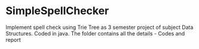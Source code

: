 # SimpleSpellChecker
Implement spell check using Trie Tree as 3 semester project of subject Data Structures. Coded in java. The folder contains all the details - Codes and report
